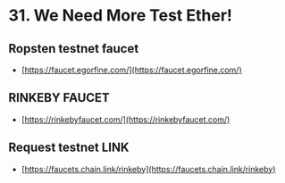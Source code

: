 #   31. We Need More Test Ether!

##  Ropsten testnet faucet

-   [https://faucet.egorfine.com/](https://faucet.egorfine.com/)

##  RINKEBY FAUCET

-   [https://rinkebyfaucet.com/](https://rinkebyfaucet.com/)

##  Request testnet LINK

-   [https://faucets.chain.link/rinkeby](https://faucets.chain.link/rinkeby)